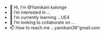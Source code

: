 - 👋 Hi, I’m @Yamikani kalonge
- 👀 I’m interested in ...
- 🌱 I’m currently learning ...UE4
- 💞️ I’m looking to collaborate on ...
- 📫 How to reach me ...yamikani38"gmail.com

<!---
YamikaniKL/YamikaniKL is a ✨ special ✨ repository because its `README.md` (this file) appears on your GitHub profile.
You can click the Preview link to take a look at your changes.
--->
